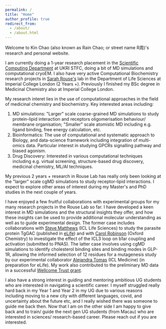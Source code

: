 ```yaml
---
permalink: /
title: "Home"
author_profile: true
redirect_from: 
  - /about/
  - /about.html
---
```


Welcome to Kin Chao (also known as Rain Chao; or street name R周)'s research and personal website.

I am currently doing a 1-year research placement in the [Scientific Computing Department](https://www.scd.stfc.ac.uk/Pages/home.aspx) at UKRI STFC, doing a bit of MD simulations and computational cryoEM. I also have very active Computational Biochemistry research projects in [Sarah Rouse's](https://www.imperial.ac.uk/people/s.rouse/page/bio.html) lab in the Department of Life Sciences at Imperial College London (2 Years +). Previously I finished my BSc degree in Medicinal Chemistry also at Imperial College London.


My research interet lies in the use of computational approaches in the field of medicinal chemistry and biochemistry. Key interested areas including: 
1. MD simulations: "Larger" scale coarse-grained MD simulations to study protein-lipid interaction and receptors oligomerisation behaviour/ membrane organisation; "Smaller" scale atomistic MD including e.g. ligand binding, free energy calculation, etc.
1. Bioinformatics: The use of computational and systematic approach to Biology, and data-science framework including integration of multi-omics data. Particular interest in studying GPCRs signalling pathway and biased agonism.
1. Drug Discovery: Interested in various computational techniques including e.g. virtual screening, structure-based drug discovery, medicinal chemistry, ML/AI techniques.

My previous 2 years + research in Rouse Lab has really only been looking at the "larger" scale cgMD simulations to study receptor-lipid interactions. I expect to explore other areas of interest during my Master's and PhD studies in the next couple of years.

I have enjoyed a few fruitful collaborations with experimental groups for my many research projects in the Rouse Lab so far. I have developed a keen interest in MD simulations and the structural insights they offer, and how these insights can be used to provide additional molecular understanding as well as to guide experimental design. The former case includes collaborations with [Steve Matthews](https://www.imperial.ac.uk/people/s.j.matthews) (ICL Life Sciences) to study the parasite protein TgGAC (published in [eLife](https://elifesciences.org/articles/86049)) and with [Carol Robinson](https://www.chem.ox.ac.uk/people/dame-carol-robinson) (Oxford Chemistry) to investigate the effect of the ICL3 loop on b1ar coupling and activation (submitted to PNAS). The latter case involves using cgMD simulations to identify cholesterol binding sites and binding modes in GLP-1R, allowing the informed selection of 12 residues for a mutagenesis study by our experimental collaborator [Alejandra Tomas](https://www.imperial.ac.uk/people/a.tomas-catala) (ICL Medicine) (in preparation for eLife). My work also contributed to the preliminary MD data in a successful [Wellcome Trust grant](https://www.imperial.ac.uk/news/251975/wellcome-trust-discovery-grant-advance-therapies/).

I also have a strong interest in guiding and mentoring ambitious UG students who are interested in navigating a scientific career. I myself struggled really hard back in my Year 1 and Year 2 in my UG due to various reasons including moving to a new city with different languages, covid, and uncertainty about the future etc, and I really wished there was someone to guide me back then. Now that I am on the other side I am happy to give back and to train/ guide the next gen UG students (from Macau) who are interested in sciences/ research-based career. Please reach out if you are interested.


